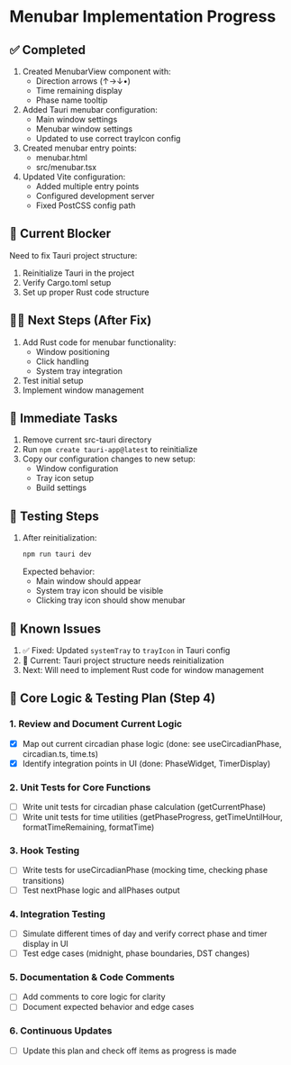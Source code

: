 # Menubar Implementation Progress

## ✅ Completed
1. Created MenubarView component with:
   - Direction arrows (↑→↓•)
   - Time remaining display
   - Phase name tooltip
2. Added Tauri menubar configuration:
   - Main window settings
   - Menubar window settings
   - Updated to use correct trayIcon config
3. Created menubar entry points:
   - menubar.html
   - src/menubar.tsx
4. Updated Vite configuration:
   - Added multiple entry points
   - Configured development server
   - Fixed PostCSS config path

## 🚨 Current Blocker
Need to fix Tauri project structure:
1. Reinitialize Tauri in the project
2. Verify Cargo.toml setup
3. Set up proper Rust code structure

## 🏃‍♂️ Next Steps (After Fix)
1. Add Rust code for menubar functionality:
   - Window positioning
   - Click handling
   - System tray integration
2. Test initial setup
3. Implement window management

## 🎯 Immediate Tasks
1. Remove current src-tauri directory
2. Run `npm create tauri-app@latest` to reinitialize
3. Copy our configuration changes to new setup:
   - Window configuration
   - Tray icon setup
   - Build settings

## 📝 Testing Steps
1. After reinitialization:
   ```bash
   npm run tauri dev
   ```
   Expected behavior:
   - Main window should appear
   - System tray icon should be visible
   - Clicking tray icon should show menubar

## 🐛 Known Issues
1. ✅ Fixed: Updated `systemTray` to `trayIcon` in Tauri config
2. 🚨 Current: Tauri project structure needs reinitialization
3. Next: Will need to implement Rust code for window management

## 🧠 Core Logic & Testing Plan (Step 4)

### 1. Review and Document Current Logic
- [x] Map out current circadian phase logic (done: see useCircadianPhase, circadian.ts, time.ts)
- [x] Identify integration points in UI (done: PhaseWidget, TimerDisplay)

### 2. Unit Tests for Core Functions
- [ ] Write unit tests for circadian phase calculation (getCurrentPhase)
- [ ] Write unit tests for time utilities (getPhaseProgress, getTimeUntilHour, formatTimeRemaining, formatTime)

### 3. Hook Testing
- [ ] Write tests for useCircadianPhase (mocking time, checking phase transitions)
- [ ] Test nextPhase logic and allPhases output

### 4. Integration Testing
- [ ] Simulate different times of day and verify correct phase and timer display in UI
- [ ] Test edge cases (midnight, phase boundaries, DST changes)

### 5. Documentation & Code Comments
- [ ] Add comments to core logic for clarity
- [ ] Document expected behavior and edge cases

### 6. Continuous Updates
- [ ] Update this plan and check off items as progress is made 